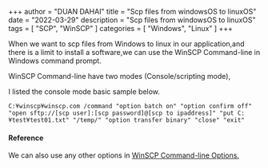 +++
author = "DUAN DAHAI"
title = "Scp files from windowsOS to linuxOS"
date = "2022-03-29"
description = "Scp files from windowsOS to linuxOS"
tags = [
    "SCP",
    "WinSCP"
]
categories = [
    "Windows",
    "Linux"
]
+++

When we want to scp files from Windows to linux in our application,and there is a limit to install a software,we can use the WinSCP Command-line in Windows command prompt.


WinSCP Command-line have two modes (Console/scripting mode),

I listed the console mode basic sample below.

```
C:¥winscp¥winscp.com /command "option batch on" "option confirm off" "open sftp://[scp user]:[scp password]@[scp to ipaddress]" "put C:¥test¥test01.txt" "/temp/" "option transfer binary" "close" "exit"

```


#### Reference
We can also use any other options in <a href="https://winscp.net/eng/docs/commandline" >WinSCP Command-line Options.</a>
